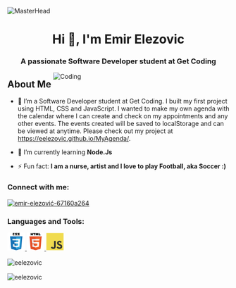 ![MasterHead](https://obc.com.tr/wp-content/uploads/2019/01/banner-software-development.png)
<h1 align="center">Hi 👋, I'm Emir Elezovic</h1>
<h3 align="center">A passionate Software Developer student at Get Coding</h3>
<img align="right" alt="Coding" width="400" src="https://i.pinimg.com/originals/e8/f4/53/e8f453469a3ec97ecd354df465d73913.gif">


## About Me

- 🔭 I’m a Software Developer student at Get Coding. I built my first project using HTML, CSS and JavaScript. I wanted to make my own agenda with the calendar where I can create and check on my appointments and any other events. The events created will be saved to localStorage and can be viewed at anytime. Please check out my project at https://eelezovic.github.io/MyAgenda/.

- 🌱 I’m currently learning **Node.Js**

- ⚡ Fun fact: **I am a nurse, artist and I love to play Football, aka Soccer :)**

<h3 align="left">Connect with me:</h3>
<p align="left">
<a href="https://linkedin.com/in/emir-elezović-67160a264" target="blank"><img align="center" src="https://raw.githubusercontent.com/rahuldkjain/github-profile-readme-generator/master/src/images/icons/Social/linked-in-alt.svg" alt="emir-elezović-67160a264" height="30" width="40" /></a>
</p>

<h3 align="left">Languages and Tools:</h3>
<p align="left"> <a href="https://www.w3schools.com/css/" target="_blank" rel="noreferrer"> <img src="https://raw.githubusercontent.com/devicons/devicon/master/icons/css3/css3-original-wordmark.svg" alt="css3" width="40" height="40"/> </a> <a href="https://www.w3.org/html/" target="_blank" rel="noreferrer"> <img src="https://raw.githubusercontent.com/devicons/devicon/master/icons/html5/html5-original-wordmark.svg" alt="html5" width="40" height="40"/> </a> <a href="https://developer.mozilla.org/en-US/docs/Web/JavaScript" target="_blank" rel="noreferrer"> <img src="https://raw.githubusercontent.com/devicons/devicon/master/icons/javascript/javascript-original.svg" alt="javascript" width="40" height="40"/> </a> </p>

<p><img align="center" src="https://github-readme-stats.vercel.app/api/top-langs?username=eelezovic&show_icons=true&locale=en&layout=compact" alt="eelezovic" /></p>

<p><img align="center" src="https://github-readme-streak-stats.herokuapp.com/?user=eelezovic&" alt="eelezovic" /></p>

